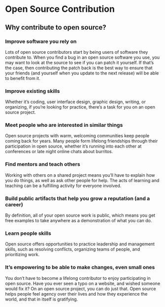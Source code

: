 # Open Source Contribution

## Why contribute to open source?

### Improve software you rely on
Lots of open source contributors start by being users of software they contribute to. When you find a bug in an open source software you use, you may want to look at the source to see if you can patch it yourself. If that’s the case, then contributing the patch back is the best way to ensure that your friends (and yourself when you update to the next release) will be able to benefit from it.

### Improve existing skills
Whether it’s coding, user interface design, graphic design, writing, or organizing, if you’re looking for practice, there’s a task for you on an open source project.

### Meet people who are interested in similar things
Open source projects with warm, welcoming communities keep people coming back for years. Many people form lifelong friendships through their participation in open source, whether it’s running into each other at conferences or late night online chats about burritos.

### Find mentors and teach others
Working with others on a shared project means you’ll have to explain how you do things, as well as ask other people for help. The acts of learning and teaching can be a fulfilling activity for everyone involved.

### Build public artifacts that help you grow a reputation (and a career)
By definition, all of your open source work is public, which means you get free examples to take anywhere as a demonstration of what you can do.

### Learn people skills
Open source offers opportunities to practice leadership and management skills, such as resolving conflicts, organizing teams of people, and prioritizing work.

### It’s empowering to be able to make changes, even small ones
You don’t have to become a lifelong contributor to enjoy participating in open source. Have you ever seen a typo on a website, and wished someone would fix it? On an open source project, you can do just that. Open source helps people feel agency over their lives and how they experience the world, and that in itself is gratifying.